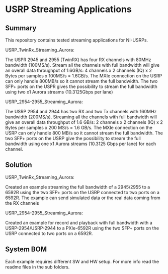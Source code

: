 # USRP Streaming Applications

Summary
-
This repository contains tested streaming applications for NI-USRPs. 

USRP_TwinRx_Streaming_Aurora:

The USPR 2945 and 2955 (TwinRX) has four RX channels with 80MHz bandwidth (100MS/s). Stream all the channels with full bandwidth will give an overall data throughput of 1.6GB/s: 4 channels x 2 channels (IQ) x 2 Bytes per samples x 100MS/s = 1.6GB/s. The MXIe connection on the USRP can only handle 800MB/s so it cannot stream the full bandwidth. The two SFP+ ports on the USPR gives the possibility to stream the full bandwidth using two x1 Aurora streams (10.3125Gbps per lane)

USRP_2954-2955_Streaming_Aurora:

The USRP 2954 and 2944 has two RX and two Tx channels with 160MHz bandwidth (200MS/s). Streaming all the channels with full bandwidth will give an overall data throughput of 1.6 GB/s: 2 channels x 2 channels (IQ) x 2 Bytes per samples x 200 MS/s = 1.6 GB/s. The MXIe connection on the USRP can only handle 800 MB/s so it cannot stream the full bandwidth. The two SFP+ ports on the USRP give the possibility to stream the full bandwidth using one x1 Aurora streams (10.3125 Gbps per lane) for each channel. 

Solution
-
USRP_TwinRx_Streaming_Aurora:

Created an example streaming the full bandwidth of a 2945/2955 to a 6592R using the two SFP+ ports on the USRP connected to two ports on a 6592R. The example can send simulated data or the real data coming from the RX channels

USRP_2954-2955_Streaming_Aurora:

Created an example for record and playback with full bandwidth with a USRP-2954/USRP-2944 to a PXIe-6592R using the two SFP+ ports on the USRP connected to two ports on a 6592R.
  
System BOM
- 
Each example requires different  SW and HW setup. For more info read the readme files in the sub folders.
 
 
